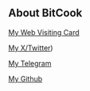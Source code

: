 ## About BitCook

[My Web Visiting Card](http://g.ee.ke)

[My X/Twitter](https://x.com/bit_cook))

[My Telegram](http://t.me/bit_cook)

[My Github](https://github.com/bit-cook)
